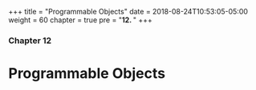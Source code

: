 +++
title = "Programmable Objects"
date = 2018-08-24T10:53:05-05:00
weight = 60
chapter = true
pre = "<b>12. </b>"
+++

### Chapter 12

# Programmable Objects

